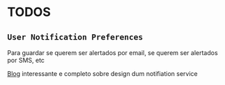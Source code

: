 # TODOS

## `User Notification Preferences`

Para guardar se querem ser alertados por email, se querem ser alertados por SMS, etc

[Blog](https://www.notificationapi.com/blog/notification-service-design-with-architectural-diagrams) interessante e completo sobre design dum notifiation service


